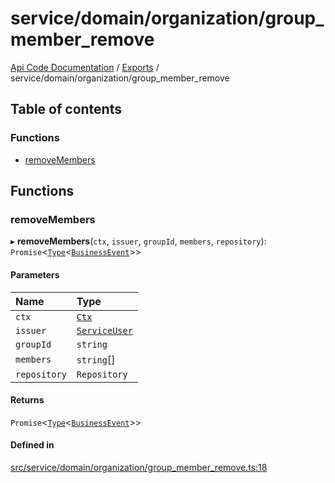 # service/domain/organization/group\_member\_remove
 
[Api Code Documentation](../README.md) / [Exports](../modules.md) / service/domain/organization/group\_member\_remove

## Table of contents

### Functions

- [removeMembers](service_domain_organization_group_member_remove.md#removemembers)

## Functions

### removeMembers

▸ **removeMembers**(`ctx`, `issuer`, `groupId`, `members`, `repository`): `Promise`<[`Type`](result.md#type)<[`BusinessEvent`](service_domain_business_event.md#businessevent)\>\>

#### Parameters

| Name | Type |
| :------ | :------ |
| `ctx` | [`Ctx`](../interfaces/lib_ctx.Ctx.md) |
| `issuer` | [`ServiceUser`](../interfaces/service_domain_organization_service_user.ServiceUser.md) |
| `groupId` | `string` |
| `members` | `string`[] |
| `repository` | `Repository` |

#### Returns

`Promise`<[`Type`](result.md#type)<[`BusinessEvent`](service_domain_business_event.md#businessevent)\>\>

#### Defined in

[src/service/domain/organization/group_member_remove.ts:18](https://github.com/openkfw/TruBudget/blob/aca360d/api/src/service/domain/organization/group_member_remove.ts#L18)
